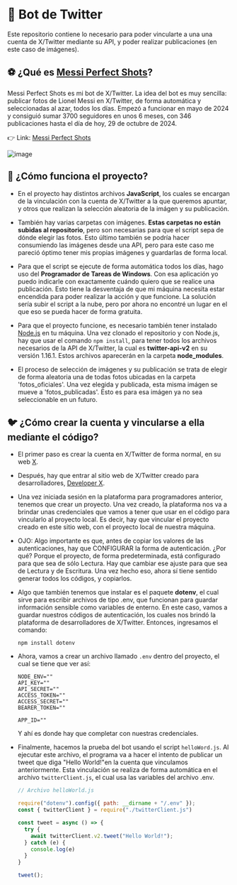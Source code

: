# 🤖 Bot de Twitter

Este repositorio contiene lo necesario para poder vincularte a una una cuenta de X/Twitter mediante su API, y poder realizar publicaciones (en este caso de imágenes).

## ⚽ ¿Qué es [Messi Perfect Shots](https://x.com/MessiPF)?

Messi Perfect Shots es mi bot de X/Twitter. La idea del bot es muy sencilla: publicar fotos de Lionel Messi en X/Twitter, de forma automática y seleccionadas al azar, todos los días. Empezó a funcionar en mayo de 2024 y consiguió sumar 3700 seguidores en unos 6 meses, con 346 publicaciones hasta el día de hoy, 29 de octubre de 2024. 

👉 Link: [Messi Perfect Shots](https://x.com/MessiPF)

![image](https://github.com/user-attachments/assets/52f19213-f705-4936-9c03-7926fca1d14f)

## 🤔 ¿Cómo funciona el proyecto?

- En el proyecto hay distintos archivos **JavaScript**, los cuales se encargan de la vinculación con la cuenta de X/Twitter a la que queremos apuntar, y otros que realizan la selección aleatoria de la imágen y su publicación.

- También hay varias carpetas con imágenes. **Estas carpetas no están subidas al repositorio**, pero son necesarias para que el script sepa de dónde elegir las fotos. Esto último también se podría hacer consumiendo las imágenes desde una API, pero para este caso me pareció óptimo tener mis propias imágenes y guardarlas de forma local.
    
- Para que el script se ejecute de forma automática todos los días, hago uso del **Programador de Tareas de Windows**. Con esa aplicación yo puedo indicarle con exactamente cuándo quiero que se realice una publicación. Esto tiene la desventaja de que mi máquina necesita estar encendida para poder realizar la acción y que funcione. La solución sería subir el script a la nube, pero por ahora no encontré un lugar en el que eso se pueda hacer de forma gratuita.

- Para que el proyecto funcione, es necesario también tener instalado [Node.js](https://nodejs.org/en/) en tu máquina. Una vez clonado el repositorio y con Node.js, hay que usar el comando ```npm install```, para tener todos los archivos necesarios de la API de X/Twitter, la cual es **twitter-api-v2** en su versión 1.16.1. Estos archivos aparecerán en la carpeta **node_modules**.

- El proceso de selección de imágenes y su publicación se trata de elegir de forma aleatoria una de todas fotos ubicadas en la carpeta 'fotos_oficiales'. Una vez elegida y publicada, esta misma imágen se mueve a 'fotos_publicadas'. Esto es para esa imágen ya no sea seleccionable en un futuro.

## 🐦 ¿Cómo crear la cuenta y vincularse a ella mediante el código?

- El primer paso es crear la cuenta en X/Twitter de forma normal, en su web [X](https://x.com/home/).

- Después, hay que entrar al sitio web de X/Twitter creado para desarrolladores, [Developer X](https://developer.x.com/).

- Una vez iniciada sesión en la plataforma para programadores anterior, tenemos que crear un proyecto. Una vez creado, la plataforma nos va a brindar unas credenciales que vamos a tener que usar en el código para vincularlo al proyecto local. Es decir, hay que vincular el proyecto creado en este sitio web, con el proyecto local de nuestra máquina.

- OJO: Algo importante es que, antes de copiar los valores de las autenticaciones, hay que CONFIGURAR la forma de autenticación. ¿Por qué? Porque el proyecto, de forma predeterminada, está configurado para que sea de sólo Lectura. Hay que cambiar ese ajuste para que sea de Lectura y de Escritura. Una vez hecho eso, ahora sí tiene sentido generar todos los códigos, y copiarlos. 

- Algo que también tenemos que instalar es el paquete **dotenv**, el cual sirve para escribir archivos de tipo .env, que funcionan para guardar información sensible como variables de enterno. En este caso, vamos a guardar nuestros códigos de autenticación, los cuales nos brindó la plataforma de desarrolladores de X/Twitter. Entonces, ingresamos el comando:

    ```npm install dotenv```

- Ahora, vamos a crear un archivo llamado ```.env``` dentro del proyecto, el cual se tiene que ver así:

    ```env
    NODE_ENV=""
    API_KEY=""
    API_SECRET=""
    ACCESS_TOKEN=""
    ACCESS_SECRET=""
    BEARER_TOKEN=""
    
    APP_ID=""
    ```

    Y ahí es donde hay que completar con nuestras credenciales.

- Finalmente, hacemos la prueba del bot usando el script ```helloWord.js```. Al ejecutar este archivo, el programa va a hacer el intento de publicar un tweet que diga "Hello World!"en la cuenta que vinculamos anteriormente. Esta vinculación se realiza de forma automática en el archivo ```twitterClient.js```, el cual usa las variables del archivo .env.

    ```js
    // Archivo helloWorld.js
    
    require("dotenv").config({ path: __dirname + "/.env" });
    const { twitterClient } = require("./twitterClient.js")
    
    const tweet = async () => {
      try {
        await twitterClient.v2.tweet("Hello World!");
      } catch (e) {
        console.log(e)
      }
    }
    
    tweet();
    ```
